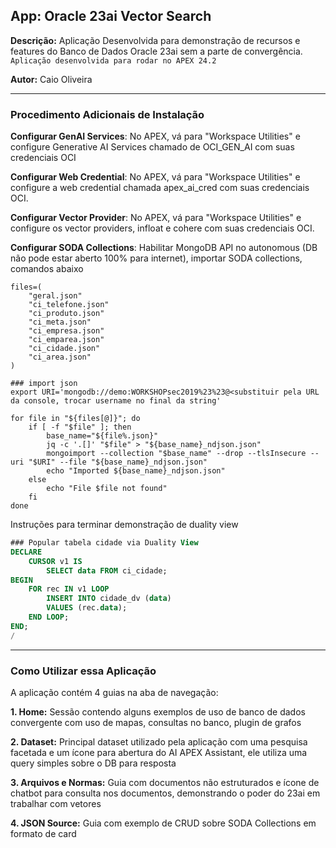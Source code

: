 ## **App: Oracle 23ai Vector Search**
**Descrição:** Aplicação Desenvolvida para demonstração de recursos e features do Banco de Dados Oracle 23ai sem a parte de convergência. `Aplicação desenvolvida para rodar no APEX 24.2`

**Autor:** Caio Oliveira  

---

### **Procedimento Adicionais de Instalação**

**Configurar GenAI Services**: No APEX, vá para "Workspace Utilities" e configure Generative AI Services chamado de OCI_GEN_AI com suas credenciais OCI

**Configurar Web Credential**: No APEX, vá para "Workspace Utilities" e configure a web credential chamada apex_ai_cred com suas credenciais OCI.

**Configurar Vector Provider**: No APEX, vá para "Workspace Utilities" e configure os vector providers, infloat e cohere com suas credenciais OCI.

**Configurar SODA Collections**: Habilitar MongoDB API no autonomous (DB não pode estar aberto 100% para internet), importar SODA collections, comandos abaixo

```
files=(
    "geral.json"
    "ci_telefone.json"
    "ci_produto.json"
    "ci_meta.json"
    "ci_empresa.json"
    "ci_emparea.json"
    "ci_cidade.json"
    "ci_area.json"
)

### import json
export URI='mongodb://demo:WORKSHOPsec2019%23%23@<substituir pela URL da console, trocar username no final da string'

for file in "${files[@]}"; do
    if [ -f "$file" ]; then
        base_name="${file%.json}"
        jq -c '.[]' "$file" > "${base_name}_ndjson.json"
        mongoimport --collection "$base_name" --drop --tlsInsecure --uri "$URI" --file "${base_name}_ndjson.json"
        echo "Imported ${base_name}_ndjson.json"
    else
        echo "File $file not found"
    fi
done

```

Instruções para terminar demonstração de duality view

```sql
### Popular tabela cidade via Duality View
DECLARE
    CURSOR v1 IS
        SELECT data FROM ci_cidade;
BEGIN
    FOR rec IN v1 LOOP
        INSERT INTO cidade_dv (data)
        VALUES (rec.data);
    END LOOP;
END;
/

```

---

### **Como Utilizar essa Aplicação**

A aplicação contém 4 guias na aba de navegação:

**1. Home:** Sessão contendo alguns exemplos de uso de banco de dados convergente com uso de mapas, consultas no banco, plugin de grafos

**2. Dataset:** Principal dataset utilizado pela aplicação com uma pesquisa facetada e um ícone para abertura do AI APEX Assistant, ele utiliza uma query simples sobre o DB para resposta

**3. Arquivos e Normas:** Guia com documentos não estruturados e ícone de chatbot para consulta nos documentos, demonstrando o poder do 23ai em trabalhar com vetores

**4. JSON Source:** Guia com exemplo de CRUD sobre SODA Collections em formato de card